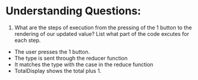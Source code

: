 # Understanding Questions:
1. What are the steps of execution from the pressing of the 1 button to the rendering of our updated value? List what part of the code excutes for each step.
* The user presses the 1 button.
* The type is sent through the reducer function
* It matches the type with the case in the reduce function
* TotalDisplay shows the total plus 1.
